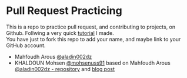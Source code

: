 # Pull Request Practicing
This is a repo to practice pull request, and contributing to projects, on Github. Follwing a very quick [tutorial](https://aladinstudio.com/2020/07/23/quick-introduction-to-contributing-to-open-source-on-github/) I made.  
You have just to fork this repo to add your name, and maybe link to your GitHub account.

* Mahfoudh Arous [@aladin002dz](https://github.com/aladin002dz)
* KHALDOUN Mohsen [@mohsenuss91](https://github.com/mohsenuss91) based on  Mahfoudh Arous [@aladin002dz - repository](https://github.com/aladin002dz)  and [blog post](https://aladinstudio.com/2020/07/23/quick-introduction-to-contributing-to-open-source-on-github/)

<!--
you can use this template:

* Your Name [@github-profile-name](https://github-link-to-your-profile)

-->
